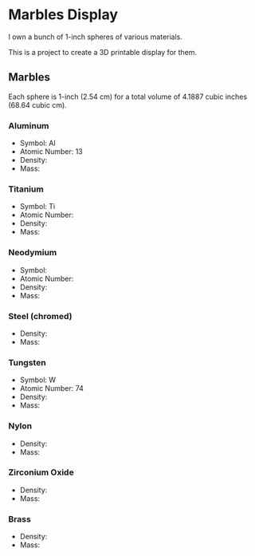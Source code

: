 # Marbles Display

I own a bunch of 1-inch spheres of various materials.

This is a project to create a 3D printable display for them.

## Marbles

Each sphere is 1-inch (2.54 cm) for a total volume of 4.1887 cubic inches (68.64 cubic cm).

### Aluminum

- Symbol: Al
- Atomic Number: 13
- Density:
- Mass:

### Titanium

- Symbol: Ti
- Atomic Number:
- Density:
- Mass:

### Neodymium

- Symbol:
- Atomic Number:
- Density:
- Mass:

### Steel (chromed)

- Density:
- Mass:

### Tungsten

- Symbol: W
- Atomic Number: 74
- Density:
- Mass:

### Nylon

- Density:
- Mass:

### Zirconium Oxide

- Density:
- Mass:

### Brass

- Density:
- Mass: